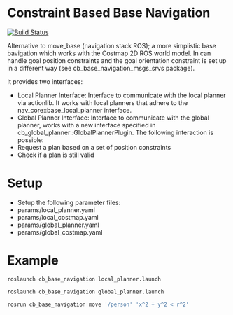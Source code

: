 Constraint Based Base Navigation
==================
[![Build Status](https://travis-ci.org/tue-robotics/cb_base_navigation.svg?branch=master)](https://travis-ci.org/tue-robotics/cb_base_navigation)

Alternative to move_base (navigation stack ROS); a more simplistic base bavigation which works with the Costmap 2D ROS world model. In can handle goal position constraints and the goal orientation constraint is set up in a different way (see cb_base_navigation_msgs_srvs package).

It provides two interfaces:
- Local Planner Interface: Interface to communicate with the local planner via actionlib. It works with local planners that adhere to the nav_core::base_local_planner interface.
- Global Planner Interface: Interface to communicate with the global planner, works with a new interface specified in cb_global_planner::GlobalPlannerPlugin. The following interaction is possible:
 - Request a plan based on a set of position constraints
 - Check if a plan is still valid

Setup
==================
- Setup the following parameter files:
 - params/local_planner.yaml
 - params/local_costmap.yaml
 - params/global_planner.yaml
 - params/global_costmap.yaml

Example
==================
```bash
roslaunch cb_base_navigation local_planner.launch
```

```bash
roslaunch cb_base_navigation global_planner.launch
```

```bash
rosrun cb_base_navigation move '/person' 'x^2 + y^2 < r^2'
```
